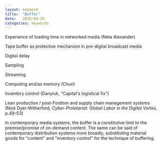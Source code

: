 ```yaml
---
layout: keyword
title:  "Buffer"
date:   2020-04-25
categories: keywords
---
```


Experience of loading time in networked media (Neta Alexander)

Tape buffer as protective mechanism in pre-digital broadcast media

Digital delay

Sampling

Streaming

Computing and/as memory (Chun)

Inventory control (Danyluk, "Capital's logistical fix")

Lean production / post-Fordism and supply chain management systems (Nick Dyer-Witherford, _Cyber-Proletariat: Global Labor in the Digital Vortex_, p.49–53)

In contemporary media systems, the buffer is a constitutive limit to the premise/promise of on-demand content. The same can be said of contemporary distribution systems more broadly, substituting material goods for "content" and "inventory control" for the technique of buffering.
